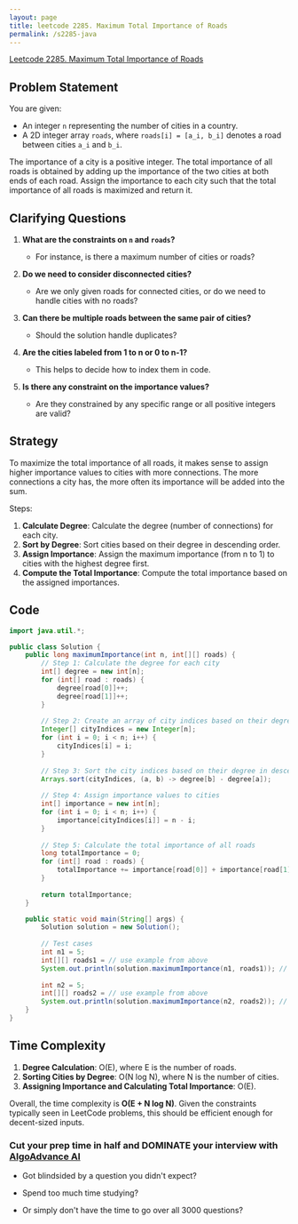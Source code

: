 ```yaml
---
layout: page
title: leetcode 2285. Maximum Total Importance of Roads
permalink: /s2285-java
---
```

[Leetcode 2285. Maximum Total Importance of Roads](https://algoadvance.github.io/algoadvance/l2285)
## Problem Statement

You are given:
- An integer `n` representing the number of cities in a country.
- A 2D integer array `roads`, where `roads[i] = [a_i, b_i]` denotes a road between cities `a_i` and `b_i`.

The importance of a city is a positive integer. The total importance of all roads is obtained by adding up the importance of the two cities at both ends of each road. Assign the importance to each city such that the total importance of all roads is maximized and return it.

## Clarifying Questions

1. **What are the constraints on `n` and `roads`?**
   - For instance, is there a maximum number of cities or roads?

2. **Do we need to consider disconnected cities?**
   - Are we only given roads for connected cities, or do we need to handle cities with no roads?

3. **Can there be multiple roads between the same pair of cities?**
   - Should the solution handle duplicates?

4. **Are the cities labeled from 1 to n or 0 to n-1?**
   - This helps to decide how to index them in code.

5. **Is there any constraint on the importance values?**
   - Are they constrained by any specific range or all positive integers are valid?

## Strategy

To maximize the total importance of all roads, it makes sense to assign higher importance values to cities with more connections. The more connections a city has, the more often its importance will be added into the sum.

Steps:
1. **Calculate Degree**: Calculate the degree (number of connections) for each city.
2. **Sort by Degree**: Sort cities based on their degree in descending order.
3. **Assign Importance**: Assign the maximum importance (from n to 1) to cities with the highest degree first.
4. **Compute the Total Importance**: Compute the total importance based on the assigned importances.

## Code

```java
import java.util.*;

public class Solution {
    public long maximumImportance(int n, int[][] roads) {
        // Step 1: Calculate the degree for each city
        int[] degree = new int[n];
        for (int[] road : roads) {
            degree[road[0]]++;
            degree[road[1]]++;
        }
        
        // Step 2: Create an array of city indices based on their degree
        Integer[] cityIndices = new Integer[n];
        for (int i = 0; i < n; i++) {
            cityIndices[i] = i;
        }
        
        // Step 3: Sort the city indices based on their degree in descending order
        Arrays.sort(cityIndices, (a, b) -> degree[b] - degree[a]);
        
        // Step 4: Assign importance values to cities
        int[] importance = new int[n];
        for (int i = 0; i < n; i++) {
            importance[cityIndices[i]] = n - i;
        }
        
        // Step 5: Calculate the total importance of all roads
        long totalImportance = 0;
        for (int[] road : roads) {
            totalImportance += importance[road[0]] + importance[road[1]];
        }
        
        return totalImportance;
    }

    public static void main(String[] args) {
        Solution solution = new Solution();
        
        // Test cases
        int n1 = 5;
        int[][] roads1 = // use example from above
        System.out.println(solution.maximumImportance(n1, roads1)); // Example output: 43
        
        int n2 = 5;
        int[][] roads2 = // use example from above
        System.out.println(solution.maximumImportance(n2, roads2)); // Example output: 25
    }
}
```

## Time Complexity

1. **Degree Calculation**: O(E), where E is the number of roads.
2. **Sorting Cities by Degree**: O(N log N), where N is the number of cities.
3. **Assigning Importance and Calculating Total Importance**: O(E).

Overall, the time complexity is **O(E + N log N)**. Given the constraints typically seen in LeetCode problems, this should be efficient enough for decent-sized inputs.


### Cut your prep time in half and DOMINATE your interview with [AlgoAdvance AI](https://algoAdvance.com)

- Got blindsided by a question you didn't expect?

- Spend too much time studying?

- Or simply don't have the time to go over all 3000 questions?

